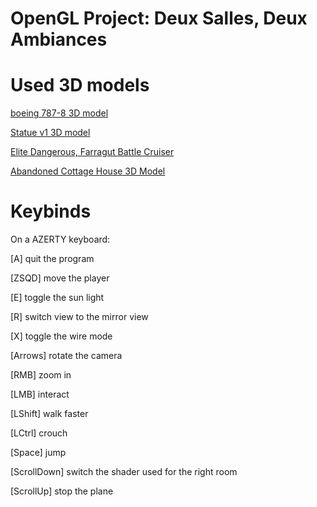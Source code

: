 # OpenGL Project: Deux Salles, Deux Ambiances

# Used 3D models

[boeing 787-8 3D model](https://free3d.com/3d-model/boeing-787-8-thomson-54662.html)

[Statue v1 3D model](https://free3d.com/3d-model/statue-v1--541832.html)

[Elite Dangerous, Farragut Battle Cruiser](https://www.thingiverse.com/thing:3576615)

[Abandoned Cottage House 3D Model](https://free3d.com/3d-model/abandoned-cottage-house-825251.html)

# Keybinds

On a AZERTY keyboard:

[A] quit the program

[ZSQD] move the player

[E] toggle the sun light

[R] switch view to the mirror view

[X] toggle the wire mode

[Arrows] rotate the camera

[RMB] zoom in

[LMB] interact

[LShift] walk faster

[LCtrl] crouch

[Space] jump

[ScrollDown] switch the shader used for the right room

[ScrollUp] stop the plane